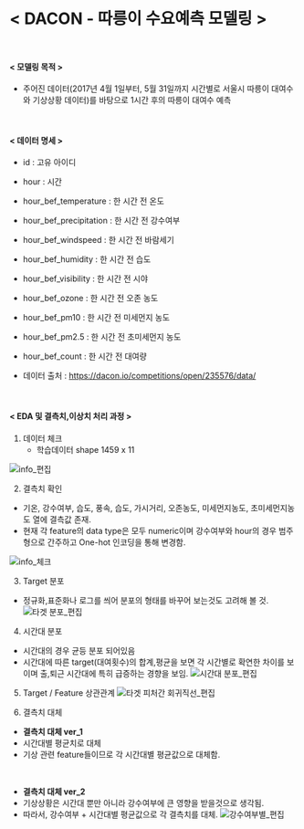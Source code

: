 # < DACON - 따릉이 수요예측 모델링 >

<br>

#### < 모델링 목적 >
* 주어진 데이터(2017년 4월 1일부터, 5월 31일까지 시간별로 서울시 따릉이 대여수와 기상상황 데이터)를 바탕으로 1시간 후의 따릉이 대여수 예측

<br>

#### < 데이터 명세 >
  * id : 고유 아이디
  * hour : 시간
  * hour_bef_temperature : 한 시간 전 온도
  * hour_bef_precipitation : 한 시간 전 강수여부
  * hour_bef_windspeed : 한 시간 전 바람세기
  * hour_bef_humidity : 한 시간 전 습도
  * hour_bef_visibility : 한 시간 전 시야
  * hour_bef_ozone : 한 시간 전 오존 농도
  * hour_bef_pm10 : 한 시간 전 미세먼지 농도
  * hour_bef_pm2.5 : 한 시간 전 초미세먼지 농도
  * hour_bef_count : 한 시간 전 대여량
  
  * 데이터 출처 : https://dacon.io/competitions/open/235576/data/
  
<br>

#### < EDA 및 결측치,이상치 처리 과정 >

1. 데이터 체크 
    * 학습데이터 shape 1459 x 11 
    
![info_편집](https://user-images.githubusercontent.com/35517797/86532563-fb4b9e00-bf05-11ea-8702-fdfd62f283a1.PNG)


2. 결측치 확인
 * 기온, 강수여부, 습도, 풍속, 습도, 가시거리, 오존농도, 미세먼지농도, 초미세먼지농도 열에 결측값 존재.
 * 현재 각 feature의 data type은 모두 numeric이며 강수여부와 hour의 경우 범주형으로 간주하고 One-hot 인코딩을 통해 변경함.
 
![info_체크](https://user-images.githubusercontent.com/35517797/86532675-c12ecc00-bf06-11ea-822d-06487db40d8e.PNG)

3. Target 분포
 * 정규화,표준화나 로그를 씌어 분포의 형태를 바꾸어 보는것도 고려해 볼 것.
![타겟 분포_편집](https://user-images.githubusercontent.com/35517797/86533402-ca6e6780-bf0b-11ea-9096-4e056701e767.PNG)

4. 시간대 분포
 * 시간대의 경우 균등 분포 되어있음
 * 시간대에 따른 target(대여횟수)의 합계,평균을 보면 각 시간별로 확연한 차이를 보이며 출,퇴근 시간대에 특히 급증하는 경향을 보임.
![시간대 분포_편집](https://user-images.githubusercontent.com/35517797/86533542-e9212e00-bf0c-11ea-8b98-80bb2a964c6f.PNG)

5. Target / Feature 상관관계
![타겟 피처간 회귀직선_편집](https://user-images.githubusercontent.com/35517797/86533699-dfe49100-bf0d-11ea-9013-199ec742ea93.PNG)



6. 결측치 대체
 * <b> 결측치 대체 ver_1 </b>
 * 시간대별 평균치로 대체
 * 기상 관련 feature들이므로 각 시간대별 평균값으로 대체함.
 
 <br>
 
 * <b> 결측치 대체 ver_2 </b>
 * 기상상황은 시간대 뿐만 아니라 강수여부에 큰 영향을 받을것으로 생각됨.
 * 따라서, 강수여부 + 시간대별 평균값으로 각 결측치를 대체.
![강수여부별_편집](https://user-images.githubusercontent.com/35517797/86534327-829f0e80-bf12-11ea-8cd9-bddb7afa338a.PNG)

